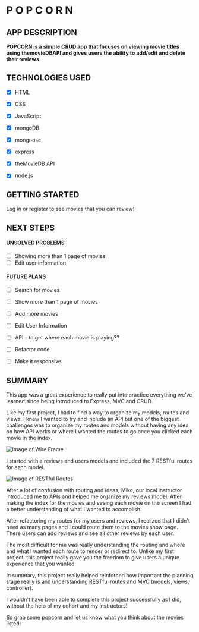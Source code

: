 
# P O P C O R N &nbsp;

## APP DESCRIPTION

**POPCORN is a simple CRUD app that focuses on viewing movie titles using themovieDBAPI and gives users the ability to add/edit and delete their reviews**


## TECHNOLOGIES USED

- [x] HTML
- [x] CSS
- [x] JavaScript
- [x] mongoDB
- [x] mongoose
- [x] express
- [x] theMovieDB API
- [x] node.js


## GETTING STARTED

Log in or register to see movies that you can review!


## NEXT STEPS

 
 
#### UNSOLVED PROBLEMS

- [ ] Showing more than 1 page of movies
- [ ] Edit user information

#### FUTURE PLANS

- [ ] Search for movies
- [ ] Show more than 1 page of movies
- [ ] Add more movies
- [ ] Edit User Information
- [ ] API - to get where each movie is playing??
- [ ] Refactor code
- [ ] Make it responsive

 
## SUMMARY
This app was a great experience to really put into practice everything we've learned since being introduced to Express, MVC and CRUD. 

Like my first project, I had to find a way to organize my models, routes and views. I knew I wanted to try and include an API but one of the biggest challenges was to organize my routes and models without having any idea on how API works or where I wanted the routes to go once you clicked each movie in the index.

![Image of Wire Frame](https://i.imgur.com/8jryYm5.png)

I started with a reviews and users models and included the 7 RESTful routes for each model.

![Image of RESTful Routes](https://i.imgur.com/reZfvjg.png)

After a lot of confusion with routing and ideas, Mike, our local instructor introduced me to APIs and helped me organize my reviews model. After making the index for the movies and seeing each movie on the screen I had a better understanding of what I wanted to accomplish.

After refactoring my routes for my users and reviews, I realized that I didn't need as many pages and I could route them to the movies show page. There users can add reviews and see all other reviews by each user. 

The most difficult for me was really understanding the routing and where and what I wanted each route to render or redirect to. Unlike my first project, this project really gave you the freedom to give users a unique experience that you wanted. 

In summary, this project really helped reinforced how important the planning stage really is and understanding RESTful routes and MVC (models, views, controller).

I wouldn't have been able to complete this project successfully as I did, without the help of my cohort and my instructors! 

So grab some popcorn and let us know what you think about the movies listed!